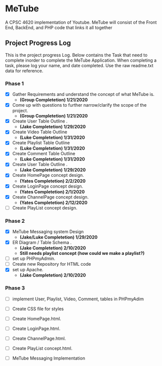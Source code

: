 # MeTube
A CPSC 4620 implementation of Youtube. MeTube will consist of the Front End, BackEnd, and PHP code that links it all together



## Project Progress Log
This is the project progress Log. Below contains the Task that need to complete inorder to complete the MeTube Application. When completing a task, please log your name, and date completed. Use the raw readme.txt data for reference. 


### Phase 1
* [x] Gather Requirements and understand the concept of what MeTube is. 
  - **(Group Completetion)  1/21/2020**
* [x] Come up with questions to further narrow/clarify the scope of the project. 
  - **(Group Completetion)  1/21/2020** 
* [x] Create User Table Outline .  
  - **(Jake Completetion)   1/29/2020** 
* [x] Create Video Table Outline
  - **(Luke Completetion)   1/31/2020** 
* [x] Create Playlist Table Outline
  - **(Luke Completetion)   1/31/2020** 
* [x] Create Comment Table Outline
  - **(Luke Completetion)   1/31/2020** 
* [x] Create User Table Outline .  
  - **(Jake Completetion)   1/29/2020** 
* [x] Create HomePage concept design.
  - **(Yates Completetion) 2/2/2020**
* [x] Create LoginPage concept design.
  - **(Yates Completetion) 2/1/2020**
* [x] Create ChannelPage concept design.
  - **(Yates Completetion) 2/12/2020**
* [ ] Create PlayList concept design.
### Phase 2
* [x] MeTube Messaging system Design
  - **(Jake/Luke Completetion)   1/29/2020**
* [x] ER Diagram / Table Schema .
  - **(Jake Completetion)   2/10/2020**
  - **Still needs playlist concept (how could we make a playlist?)**
* [ ] set up PHPmyAdmin.
* [ ] Create new Repository for HTML code
* [x] set up Apache.
  - **(Jake Completetion)   2/10/2020**


### Phase 3
* [ ] implement User, Playlist, Video, Comment, tables in PHPmyAdim
* [ ] Create CSS file for styles 
* [ ] Create HomePage.html.
* [ ] Create LoginPage.html.
* [ ] Create ChannelPage.html.
* [ ] Create PlayList concept.html.
* [ ] MeTube Messaging Implementation


